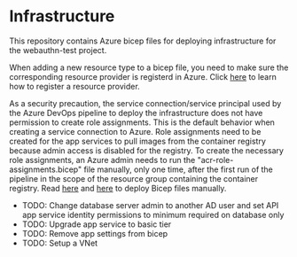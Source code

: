 # Infrastructure 
This repository contains Azure bicep files for deploying infrastructure for the webauthn-test project.

When adding a new resource type to a bicep file, you need to make sure the corresponding resource provider
is registerd in Azure. Click [here](https://learn.microsoft.com/en-us/azure/azure-resource-manager/troubleshooting/error-register-resource-provider?tabs=azure-portal) to learn how to register a resource provider.

As a security precaution, the service connection/service principal used by the Azure DevOps pipeline to deploy the infrastructure does not have
permission to create role assignments. This is the default behavior when creating a service connection to Azure. Role assignments need to be created for the app services to pull images from the container registry because admin access is disabled for the registry. To create the necessary role assignments, an Azure admin needs to run the "acr-role-assignments.bicep" file manually, only one time, after the first run of the pipeline in the scope of the resource group containing the container registry. Read [here](https://learn.microsoft.com/en-us/azure/azure-resource-manager/bicep/deploy-cli) and [here](https://learn.microsoft.com/en-us/azure/azure-resource-manager/bicep/deploy-vscode) to deploy Bicep files manually.

* TODO: Change database server admin to another AD user and set API app service identity permissions to minimum required on database only
* TODO: Upgrade app service to basic tier
* TODO: Remove app settings from bicep
* TODO: Setup a VNet